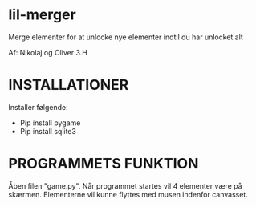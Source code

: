 # lil-merger
Merge elementer for at unlocke nye elementer indtil du har unlocket alt

Af: Nikolaj og Oliver 3.H

# INSTALLATIONER
Installer følgende:
  - Pip install pygame
  - Pip install sqlite3

# PROGRAMMETS FUNKTION
Åben filen "game.py".
Når programmet startes vil 4 elementer være på skærmen. Elementerne vil kunne flyttes med musen indenfor canvasset. 